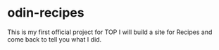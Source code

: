 # odin-recipes
This is my first official project for TOP
I will build a site for Recipes and come back to tell you what I did.